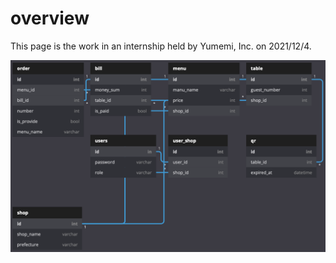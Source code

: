 # overview

This page is the work in an internship held by Yumemi, Inc. on 2021/12/4.

![db_model](https://github.com/semlele/yumemi1204/blob/main/db_model.png)
